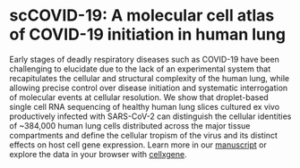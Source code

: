 # scCOVID-19: A molecular cell atlas of COVID-19 initiation in human lung
Early stages of deadly respiratory diseases such as COVID-19 have been challenging to elucidate due to the lack of an experimental system that recapitulates the cellular and structural complexity of the human lung, while allowing precise control over disease initiation and systematic interrogation of molecular events at cellular resolution. We show that droplet-based single cell RNA sequencing of healthy human lung slices cultured ex vivo productively infected with SARS-CoV-2 can distinguish the cellular identities of ~384,000 human lung cells distributed across the major tissue compartments and define the cellular tropism of the virus and its distinct effects on host cell gene expression. 
Learn more in our [manuscript](https://www.biorxiv.org/content/10.1101/2022.05.10.491266v1) or explore the data in your browser with [cellxgene](https://cellxgene.cziscience.com/collections/2a9a17c9-1f61-4877-b384-b8cd5ffa4085).
